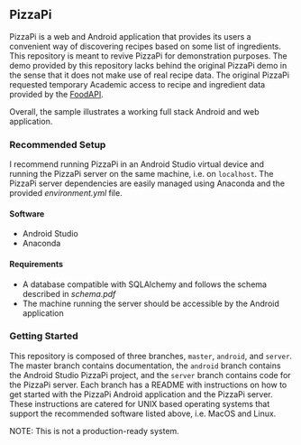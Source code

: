 ## PizzaPi
PizzaPi is a web and Android application that provides its users a convenient way of discovering recipes based on some list of ingredients. This repository is meant to revive PizzaPi for demonstration purposes. The demo provided by this repository lacks behind the original PizzaPi demo in the sense that it does not make use of real recipe data. The original PizzaPi requested temporary Academic access to recipe and ingredient data provided by the <a href="https://spoonacular.com/food-api">FoodAPI</a>.

Overall, the sample illustrates a working full stack Android and web application.

### Recommended Setup

I recommend running PizzaPi in an Android Studio virtual device and running the PizzaPi server on the same machine, i.e. on `localhost`. The PizzaPi server dependencies are easily managed using Anaconda and the provided _environment.yml_ file.

#### Software
* Android Studio
* Anaconda

#### Requirements
* A database compatible with SQLAlchemy and follows the schema described in _schema.pdf_
* The machine running the server should be accessible by the Android application

### Getting Started

This repository is composed of three branches, `master`, `android`, and `server`. The master branch contains documentation, the `android` branch contains the Android Studio PizzaPi project, and the `server` branch contains code for the PizzaPi server. Each branch has a README with instructions on how to get started with the PizzaPi Android application and the PizzaPi server. These instructions are catered for UNIX based operating systems that support the recommended software listed above, i.e. MacOS and Linux. 

NOTE: This is not a production-ready system.
